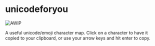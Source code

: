 # unicodeforyou

![AWIP](https://unpkg.com/vvwip/AWIP.svg)

A useful unicode/emoji character map. Click on a character to have it copied to your clipboard, or use your arrow keys and hit enter to copy.
